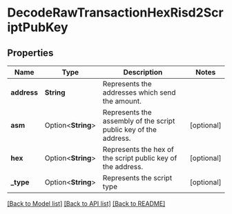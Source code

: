 # DecodeRawTransactionHexRisd2ScriptPubKey

## Properties

Name | Type | Description | Notes
------------ | ------------- | ------------- | -------------
**address** | **String** | Represents the addresses which send the amount. | 
**asm** | Option<**String**> | Represents the assembly of the script public key of the address. | [optional]
**hex** | Option<**String**> | Represents the hex of the script public key of the address. | [optional]
**_type** | Option<**String**> | Represents the script type | [optional]

[[Back to Model list]](../README.md#documentation-for-models) [[Back to API list]](../README.md#documentation-for-api-endpoints) [[Back to README]](../README.md)


